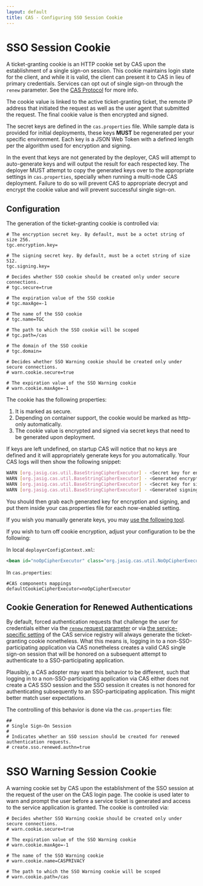 ```yaml
---
layout: default
title: CAS - Configuring SSO Session Cookie
---
```


# SSO Session Cookie

A ticket-granting cookie is an HTTP cookie set by CAS upon the establishment of a single sign-on session. This cookie maintains login 
state for the client, and while it is valid, the client can present it to CAS in lieu of primary credentials. 
Services can opt out of single sign-on through the `renew` parameter. See the [CAS Protocol](../protocol/CAS-Protocol.html) for more info.

The cookie value is linked to the active ticket-granting ticket, the remote IP address that initiated the request
as well as the user agent that submitted the request. The final cookie value is then encrypted and signed.

The secret keys are defined in the `cas.properties` file. While sample data is provided
for initial deployments, these keys **MUST** be regenerated per your specific environment. Each key
is a JSON Web Token with a defined length per the algorithm used for encryption and signing.


In the event that keys are not generated by the deployer, CAS will attempt to auto-generate keys and will output
the result for each respected key. The deployer MUST attempt to copy the generated keys over to the appropriate
settings in `cas.properties`, specially when running a multi-node CAS deployment. Failure to do so will prevent CAS
to appropriate decrypt and encrypt the cookie value and will prevent successful single sign-on.

## Configuration

The generation of the ticket-granting cookie is controlled via:

```properties
# The encryption secret key. By default, must be a octet string of size 256.
tgc.encryption.key=

# The signing secret key. By default, must be a octet string of size 512.
tgc.signing.key=

# Decides whether SSO cookie should be created only under secure connections.
# tgc.secure=true

# The expiration value of the SSO cookie
# tgc.maxAge=-1

# The name of the SSO cookie
# tgc.name=TGC

# The path to which the SSO cookie will be scoped
# tgc.path=/cas

# The domain of the SSO cookie
# tgc.domain=

# Decides whether SSO Warning cookie should be created only under secure connections.
# warn.cookie.secure=true

# The expiration value of the SSO Warning cookie
# warn.cookie.maxAge=-1
```

The cookie has the following properties:

1. It is marked as secure.
2. Depending on container support, the cookie would be marked as http-only automatically.
3. The cookie value is encrypted and signed via secret keys that need to be generated upon deployment.

If keys are left undefined, on startup CAS will notice that no keys are defined and it will appropriately generate keys for you automatically. Your CAS logs will then show the following snippet:

```bash
WARN [org.jasig.cas.util.BaseStringCipherExecutor] - <Secret key for encryption is not defined. CAS will attempt to auto-generate the encryption key>
WARN [org.jasig.cas.util.BaseStringCipherExecutor] - <Generated encryption key ABC of size ... . The generated key MUST be added to CAS settings.>
WARN [org.jasig.cas.util.BaseStringCipherExecutor] - <Secret key for signing is not defined. CAS will attempt to auto-generate the signing key>
WARN [org.jasig.cas.util.BaseStringCipherExecutor] - <Generated signing key XYZ of size ... . The generated key MUST be added to CAS settings.>
```

You should then grab each generated key for encryption and signing, and put them inside your cas.properties file for each now-enabled setting.

If you wish you manually generate keys, you may [use the following tool](https://github.com/mitreid-connect/json-web-key-generator).


If you wish to turn off cookie encryption, adjust your configuration to be the following:

In local `deployerConfigContext.xml`:

```xml
<bean id="noOpCipherExecutor" class="org.jasig.cas.util.NoOpCipherExecutor" />
```

In `cas.properties`:

```properties
#CAS components mappings
defaultCookieCipherExecutor=noOpCipherExecutor
```

## Cookie Generation for Renewed Authentications

By default, forced authentication requests that challenge the user for credentials
either via the [`renew` request parameter](../protocol/CAS-Protocol.html)
or via [the service-specific setting](Service-Management.html) of
the CAS service registry will always generate the ticket-granting cookie
nonetheless. What this means is, logging in to a non-SSO-participating application
via CAS nonetheless creates a valid CAS single sign-on session that will be honored on a
subsequent attempt to authenticate to a SSO-participating application.

Plausibly, a CAS adopter may want this behavior to be different, such that logging in to a non-SSO-participating application
via CAS either does not create a CAS SSO session and the SSO session it creates is not honored for authenticating subsequently
to an SSO-participating application. This might better match user expectations.

The controlling of this behavior is done via the `cas.properties` file:

```properties
##
# Single Sign-On Session
#
# Indicates whether an SSO session should be created for renewed authentication requests.
# create.sso.renewed.authn=true
```

# SSO Warning Session Cookie
A warning cookie set by CAS upon the establishment of the SSO session at the request of the user on the CAS login page. The cookie is used later to warn and prompt
the user before a service ticket is generated and access to the service application is granted.
The cookie is controlled via:

```properties
# Decides whether SSO Warning cookie should be created only under secure connections.
# warn.cookie.secure=true

# The expiration value of the SSO Warning cookie
# warn.cookie.maxAge=-1

# The name of the SSO Warning cookie
# warn.cookie.name=CASPRIVACY

# The path to which the SSO Warning cookie will be scoped
# warn.cookie.path=/cas
```

